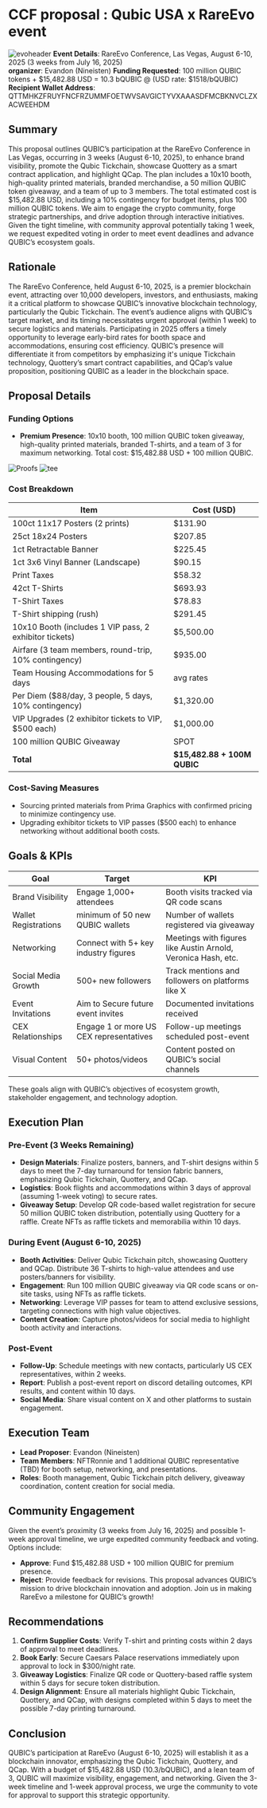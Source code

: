 # CCF proposal : Qubic USA x RareEvo event 
![evoheader](assets/qubicevoheader.png)
**Event Details**: RareEvo Conference, Las Vegas, August 6-10, 2025 (3 weeks from July 16, 2025)  
**organizer**: Evandon (Nineisten)
**Funding Requested**: 100 million QUBIC tokens + $15,482.88 USD = 10.3 bQUBIC @ (USD rate: $1518/bQUBIC)
**Recipient Wallet Address**: QTTMHKZFRUYFNCFRZUMMFOETWVSAVGICTYVXAAASDFMCBKNVCLZXACWEEHDM 

## Summary
This proposal outlines QUBIC’s participation at the RareEvo Conference in Las Vegas, occurring in 3 weeks (August 6-10, 2025), to enhance brand visibility, promote the Qubic Tickchain, showcase Quottery as a smart contract application, and highlight QCap. The plan includes a 10x10 booth, high-quality printed materials, branded merchandise, a 50 million QUBIC token giveaway, and a team of up to 3 members. The total estimated cost is $15,482.88 USD, including a 10% contingency for budget items, plus 100 million QUBIC tokens. We aim to engage the crypto community, forge strategic partnerships, and drive adoption through interactive initiatives. Given the tight timeline, with community approval potentially taking 1 week, we request expedited voting in order to meet event deadlines and advance QUBIC’s ecosystem goals.

## Rationale
The RareEvo Conference, held August 6-10, 2025, is a premier blockchain event, attracting over 10,000 developers, investors, and enthusiasts, making it a critical platform to showcase QUBIC’s innovative blockchain technology, particularly the Qubic Tickchain. The event’s audience aligns with QUBIC’s target market, and its timing necessitates urgent approval (within 1 week) to secure logistics and materials. Participating in 2025 offers a timely opportunity to leverage early-bird rates for booth space and accommodations, ensuring cost efficiency. QUBIC’s presence will differentiate it from competitors by emphasizing it's unique Tickchain technology, Quottery’s smart contract capabilities, and QCap’s value proposition, positioning QUBIC as a leader in the blockchain space.

## Proposal Details
### Funding Options

- **Premium Presence**: 10x10 booth, 100 million QUBIC token giveaway, high-quality printed materials, branded T-shirts, and a team of 3 for maximum networking. Total cost: $15,482.88 USD + 100 million QUBIC.

![Proofs](assets/webproof.png)
![tee](assets/webproof.png)

### Cost Breakdown
| Item | Cost (USD) |
|------|------------|
| 100ct 11x17 Posters (2 prints) | $131.90 |
| 25ct 18x24 Posters | $207.85 |
| 1ct Retractable Banner | $225.45 |
| 1ct 3x6 Vinyl Banner (Landscape) | $90.15 |
| Print Taxes | $58.32 |
| 42ct T-Shirts | $693.93 |
| T-Shirt Taxes | $78.83 | 
| T-Shirt shipping (rush) | $291.45 |
| 10x10 Booth (includes 1 VIP pass, 2 exhibitor tickets) | $5,500.00 |
| Airfare (3 team members, round-trip, 10% contingency) | $935.00 |
| Team Housing Accommodations for 5 days | avg rates|
| Per Diem ($88/day, 3 people, 5 days, 10% contingency) | $1,320.00 |
| VIP Upgrades (2 exhibitor tickets to VIP, $500 each) | $1,000.00 |
| 100 million QUBIC Giveaway | SPOT |
| **Total** | **$15,482.88 + 100M QUBIC** |

### Cost-Saving Measures
- Sourcing printed materials from Prima Graphics with confirmed pricing to minimize contingency use.
- Upgrading exhibitor tickets to VIP passes ($500 each) to enhance networking without additional booth costs.

## Goals & KPIs
| Goal | Target | KPI |
|------|--------|-----|
| Brand Visibility | Engage 1,000+ attendees | Booth visits tracked via QR code scans |
| Wallet Registrations | minimum of 50 new QUBIC wallets | Number of wallets registered via giveaway |
| Networking | Connect with 5+ key industry figures | Meetings with figures like Austin Arnold, Veronica Hash, etc. |
| Social Media Growth | 500+ new followers | Track mentions and followers on platforms like X |
| Event Invitations | Aim to Secure future event invites | Documented invitations received |
| CEX Relationships | Engage 1 or more US CEX representatives | Follow-up meetings scheduled post-event |
| Visual Content | 50+ photos/videos | Content posted on QUBIC’s social channels |

These goals align with QUBIC’s objectives of ecosystem growth, stakeholder engagement, and technology adoption.

## Execution Plan
### Pre-Event (3 Weeks Remaining)
- **Design Materials**: Finalize posters, banners, and T-shirt designs within 5 days to meet the 7-day turnaround for tension fabric banners, emphasizing Qubic Tickchain, Quottery, and QCap.
- **Logistics**: Book flights and accommodations within 3 days of approval (assuming 1-week voting) to secure rates.
- **Giveaway Setup**: Develop QR code-based wallet registration for secure 50 million QUBIC token distribution, potentially using Quottery for a raffle. Create NFTs as raffle tickets and memorabilia within 10 days.

### During Event (August 6-10, 2025)
- **Booth Activities**: Deliver Qubic Tickchain pitch, showcasing Quottery and QCap. Distribute 36 T-shirts to high-value attendees and use posters/banners for visibility.
- **Engagement**: Run 100 million QUBIC giveaway via QR code scans or on-site tasks, using NFTs as raffle tickets.
- **Networking**: Leverage VIP passes for team to attend exclusive sessions, targeting connections with high value objectives.
- **Content Creation**: Capture photos/videos for social media to highlight booth activity and interactions.

### Post-Event
- **Follow-Up**: Schedule meetings with new contacts, particularly US CEX representatives, within 2 weeks.
- **Report**: Publish a post-event report on discord detailing outcomes, KPI results, and content within 10 days.
- **Social Media**: Share visual content on X and other platforms to sustain engagement.

## Execution Team
- **Lead Proposer**: Evandon (Nineisten)
- **Team Members**: NFTRonnie and 1 additional QUBIC representative (TBD) for booth setup, networking, and presentations.
- **Roles**: Booth management, Qubic Tickchain pitch delivery, giveaway coordination, content creation for social media.

## Community Engagement
Given the event’s proximity (3 weeks from July 16, 2025) and possible 1-week approval timeline, we urge expedited community feedback and voting. Options include:
- **Approve**: Fund $15,482.88 USD + 100 million QUBIC for premium presence.
- **Reject**: Provide feedback for revisions.
This proposal advances QUBIC’s mission to drive blockchain innovation and adoption. Join us in making RareEvo a milestone for QUBIC’s growth!

## Recommendations
1. **Confirm Supplier Costs**: Verify T-shirt and printing costs within 2 days of approval to meet deadlines.
2. **Book Early**: Secure Caesars Palace reservations immediately upon approval to lock in $300/night rate.
3. **Giveaway Logistics**: Finalize QR code or Quottery-based raffle system within 5 days for secure token distribution.
4. **Design Alignment**: Ensure all materials highlight Qubic Tickchain, Quottery, and QCap, with designs completed within 5 days to meet the possible 7-day printing turnaround.

## Conclusion
QUBIC’s participation at RareEvo (August 6-10, 2025) will establish it as a blockchain innovator, emphasizing the Qubic Tickchain, Quottery, and QCap. With a budget of $15,482.88 USD (10.3/bQUBIC), and a lean team of 3, QUBIC will maximize visibility, engagement, and networking. Given the 3-week timeline and 1-week approval process, we urge the community to vote for approval to support this strategic opportunity.